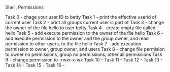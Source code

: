 Shell, Permissions

Task 0 - chage your user ID to betty
Task 1 - print the effective userid of current user
Task 2 - print all groups current user is part of
Task 3 - change the owner of the file hello to user betty
Task 4 - create empty file called hello
Task 5 - add execute permission to the owner of the file hello
Task 6 - add execute permission to the owner and the group owner, and read permission to other users, to the file hello
Task 7 - add execution permission to owner, group owner, and users
Task 8 - change file permision to owner no permissions, group no permissions, other all permissions
Task 9 - change permission to -rwxr-x-wx
Task 10 -
Task 11 -
Task 12 -
Task 13 -
Task 14 -
Task 15 -
Task 16 -